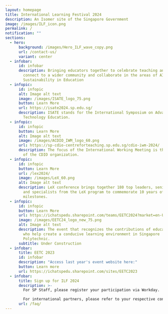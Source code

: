```yaml
---
layout: homepage
title: International Learning Festival 2024
description: An Isomer site of the Singapore Government
image: /images/ILF_icon.png
permalink: /
notification: ""
sections:
  - hero:
      background: /images/Hero_ILF_wave_copy.png
      url: /contact-us/
      variant: center
  - infobar:
      id: infobar
      description: Bringing educators together to celebrate teaching and learning,
        connect to a wider community and collaborate in the areas of AI and
        Sustainability in Education
  - infopic:
      id: infopic
      alt: Image alt text
      image: /images/ISATE_logo_75.png
      button: Learn More
      url: https://isate2024.sp.edu.sg/
      description: ISATE stands for the International Symposium on Advances in
        Technology Education.
  - infopic:
      id: infopic
      button: Learn More
      alt: Image alt text
      image: /images/ACDIO_IWM_logo_60.png
      url: https://sp-cdio-centreforteaching.sp.edu.sg/cdio-iwm-2024/
      description: The focus of the International Working Meeting is the development
        of the CDIO organization.
  - infopic:
      id: infopic
      button: Learn More
      url: /lex2024/
      image: /images/LeX_60.png
      alt: Image alt text
      description: LeX conference brings together 180 top leaders, senior management,
        and specialists from the LeX program to commemorate 10 years of LeX
        milestones.
  - infopic:
      id: infopic
      button: Learn More
      url: https://ichatspedu.sharepoint.com/teams/EETC2024?market=en-US
      image: /images/EETC24_logo_new_75.png
      alt: Image alt text
      description: The event that recognizes the contributions of educators and all
        who help create a conducive learning environment in Singapore
        Polytechnic.
      subtitle: Under Construction
  - infobar:
      title: EETC 2023
      id: infobar
      description: "Access last year's event website here:"
      button: Learn more
      url: https://ichatspedu.sharepoint.com/sites/EETC2023
  - infobar:
      title: Sign up for ILF 2024
      description: >-
        For SP Staff, please register your participation via Workday. 

        For international partners, please refer to your respective contacts for more information.
      url: /faq/
---
```

